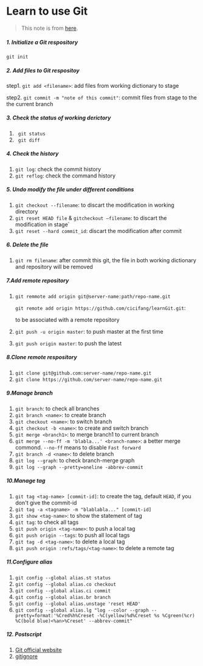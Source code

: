 # Learn to use Git

>This note is from [here](https://www.liaoxuefeng.com).

##### 1. Initialize a Git respository 

  `git init`

##### 2. Add files to Git respositoy 
  step1. `git add <filename>`: add files from working dictionary to stage

  step2. `git commit -m "note of this commit"`: commit files from stage to the the current branch

##### 3. Check the status of working derictory 

1. ` git status`
2. ` git diff`

##### 4. Check the history

1.  `git log`: check the commit history
2.  `git reflog`: check the command history

##### 5. Undo modify the file under different conditions

1. `git checkout --filename`: to discart the modification in working directory
2. `git reset HEAD file` & `gitcheckout —filename`: to discart the modification in stage`
3. `git reset --hard commit_id`: discart the modification after commit

##### 6. Delete the file

1.  `git rm filename`: after commit this git, the file in both working dictionary and repository will be removed


##### 7.Add remote repository

1. `git remmote add origin git@server-name:path/repo-name.git`

   `git remote add origin https://github.com/cicifang/learnGit.git`: 

   to be associated with a remote repository

2. `git push -u origin master`: to push master at the first time

3. `git push origin master`:  to push the latest

##### 8.Clone remote respository

1. `git clone git@github.com:server-name/repo-name.git`
2. `git clone https://github.com/server-name/repo-name.git`

##### 9.Manage branch

1. `git branch`: to check all branches
2. `git branch <name>`: to create branch
3. `git checkout <name>`: to switch branch
4. `git checkout -b <name>`: to create and switch branch
5. `git merge <branch1>`: to merge branch1 to current branch
6.  `git merge --no-ff -m 'blabla...' <branch-name>`: a better merge commond. `--no-ff` means to disable `Fast forward` 
7. `git branch -d <name>`: to delete branch
8. `git log --graph`: to check branch-merge graph
9. `git log --graph --pretty=oneline -abbrev-commit`

##### 10.Manage tag

1. `git tag <tag-name> [commit-id]`:  to create the tag, default `HEAD`, if you don't give the commit-id
2. `git tag -a <tagname> -m "blablabla..." [commit-id]` 
3. `git show <tag-name>`: to show the statement of tag
4. `git tag`: to check all tags
5. `git push origin <tag-name>`: to push a local tag
6. `git push origin --tags`: to push all local tags
7. `git tag -d <tag-name>`: to delete a local tag
8. `git push origin :refs/tags/<tag-name>`: to delete a remote tag

##### 11.Configure alias

1. `git config --global alias.st status`
2. `git config --global alias.co checkout`
3. `git config --global alias.ci commit`
4. `git config --global alias.br branch`
5. `git config --global alias.unstage 'reset HEAD'`
6. `git config --global alias.lg "log --color --graph --pretty=format:'%Cred%h%Creset -%C(yellow)%d%Creset %s %Cgreen(%cr) %C(bold blue)<%an>%Creset' --abbrev-commit"`

##### 12. Postscript

1. [Git official website](https://git-scm.com/)
2. [gitignore](https://github.com/github/gitignore)

